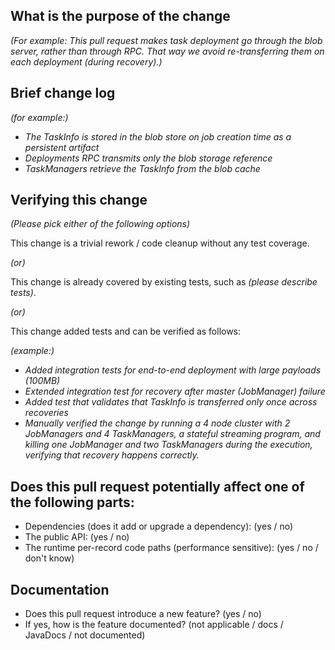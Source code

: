 ## What is the purpose of the change

*(For example: This pull request makes task deployment go through the blob server, rather than through RPC. That way we avoid re-transferring them on each deployment (during recovery).)*

## Brief change log

*(for example:)*
- *The TaskInfo is stored in the blob store on job creation time as a persistent artifact*
- *Deployments RPC transmits only the blob storage reference*
- *TaskManagers retrieve the TaskInfo from the blob cache*

## Verifying this change

*(Please pick either of the following options)*

This change is a trivial rework / code cleanup without any test coverage.

*(or)*

This change is already covered by existing tests, such as *(please describe tests)*.

*(or)*

This change added tests and can be verified as follows:

*(example:)*
- *Added integration tests for end-to-end deployment with large payloads (100MB)*
- *Extended integration test for recovery after master (JobManager) failure*
- *Added test that validates that TaskInfo is transferred only once across recoveries*
- *Manually verified the change by running a 4 node cluster with 2 JobManagers and 4 TaskManagers, a stateful streaming program, and killing one JobManager and two TaskManagers during the execution, verifying that recovery happens correctly.*

## Does this pull request potentially affect one of the following parts:

- Dependencies (does it add or upgrade a dependency): (yes / no)
- The public API: (yes / no)
- The runtime per-record code paths (performance sensitive): (yes / no / don't know)

## Documentation

- Does this pull request introduce a new feature? (yes / no)
- If yes, how is the feature documented? (not applicable / docs / JavaDocs / not documented)
